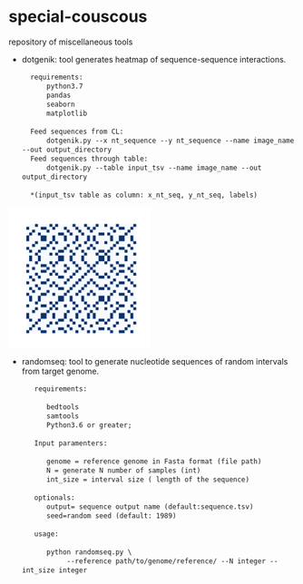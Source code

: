 # special-couscous

repository of miscellaneous tools

* dotgenik: tool generates heatmap of sequence-sequence interactions.
   
        requirements:
            python3.7
            pandas
            seaborn
            matplotlib
            
        Feed sequences from CL:
            dotgenik.py --x nt_sequence --y nt_sequence --name image_name --out output_directory 
        Feed sequences through table:
            dotgenik.py --table input_tsv --name image_name --out output_directory

        *(input_tsv table as column: x_nt_seq, y_nt_seq, labels)

<img src="./dotgenik/test1.png" width=250 align="center">

* randomseq: tool to generate nucleotide sequences of random intervals from target genome.

         requirements:

            bedtools
            samtools
            Python3.6 or greater;

         Input paramenters:

            genome = reference genome in Fasta format (file path)
            N = generate N number of samples (int)
            int_size = interval size ( length of the sequence)

         optionals:
            output= sequence output name (default:sequence.tsv)
            seed=random seed (default: 1989)

         usage:

            python randomseq.py \
                 --reference path/to/genome/reference/ --N integer --int_size integer
